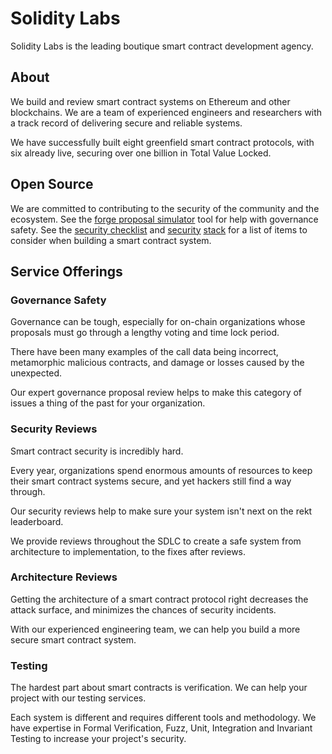 # Solidity Labs

Solidity Labs is the leading boutique smart contract development agency.

## About

We build and review smart contract systems on Ethereum and other blockchains. We are a team of experienced engineers and researchers with a track record of delivering secure and reliable systems.

We have successfully built eight greenfield smart contract protocols, with six already live, securing over one billion in Total Value Locked.

## Open Source

We are committed to contributing to the security of the community and the ecosystem. See the [forge proposal simulator](https://github.com/solidity-labs-io/forge-proposal-simulator) tool for help with governance safety. See the [security checklist](https://github.com/solidity-labs-io/code-review-checklist) and [security](https://medium.com/@elliotfriedman3/a-security-stack-4aedd8617e8b) [stack](https://medium.com/@elliotfriedman3/a-security-stack-part-2-aaacbbf77346) for a list of items to consider when building a smart contract system.

## Service Offerings

### Governance Safety

Governance can be tough, especially for on-chain organizations whose proposals must go through a lengthy voting and time lock period.

There have been many examples of the call data being incorrect, metamorphic malicious contracts, and damage or losses caused by the unexpected.

Our expert governance proposal review helps to make this category of issues a thing of the past for your organization.

### Security Reviews

Smart contract security is incredibly hard.

Every year, organizations spend enormous amounts of resources to keep their smart contract systems secure, and yet hackers still find a way through.

Our security reviews help to make sure your system isn't next on the rekt leaderboard.

We provide reviews throughout the SDLC to create a safe system from architecture to implementation, to the fixes after reviews.

### Architecture Reviews

Getting the architecture of a smart contract protocol right decreases the attack surface, and minimizes the chances of security incidents.

With our experienced engineering team, we can help you build a more secure smart contract system.

### Testing

The hardest part about smart contracts is verification. We can help your project with our testing services.

Each system is different and requires different tools and methodology. We have expertise in Formal Verification, Fuzz, Unit, Integration and Invariant Testing to increase your project's security.
